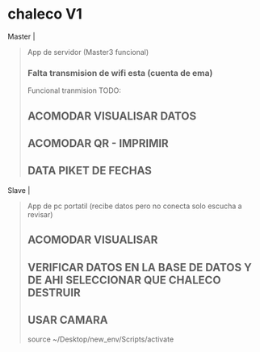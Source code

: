 # chaleco V1
Master
|
> App de servidor (Master3 funcional)
> ### Falta transmision de wifi esta (cuenta de ema)
> Funcional tranmision
> TODO:
>    ## ACOMODAR VISUALISAR DATOS
>    ## ACOMODAR QR - IMPRIMIR
>    ## DATA PIKET DE FECHAS
>     
Slave
|
> App de pc portatil (recibe datos pero no conecta solo escucha a revisar)
>   ##
>   ## ACOMODAR VISUALISAR
>   ## VERIFICAR DATOS EN LA BASE DE DATOS Y DE AHI SELECCIONAR QUE CHALECO DESTRUIR
>   ## USAR CAMARA
> source  ~/Desktop/new_env/Scripts/activate